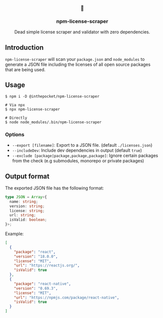 <div align="center">
  <br />
  <h3 align="center">📜</h3>
  <h3 align="center">npm-license-scraper</h3>
  <p align="center">

Dead simple license scraper and validator with zero dependencies.
  </p>
</div>

## Introduction

`npm-license-scraper` will scan your `package.json` and `node_modules` to generate a JSON file including the licenses of all open source packages that are being used.

## Usage

```shell
$ npm i -D @inthepocket/npm-license-scraper

# Via npx
$ npx npm-license-scraper

# Directly
$ node node_modules/.bin/npm-license-scraper
```

### Options

- `--export [filename]`: Export to a JSON file. (default `./licenses.json`)
- `--includeDev`: Include dev dependencies in output (default `true`)
- `--exclude [package|package,package,package]`: Ignore certain packages from the check (e.g submodules, monorepo or private packages)

## Output format

The exported JSON file has the following format:

```ts
type JSON = Array<{
  name: string;
  version: string;
  license: string;
  url: string;
  isValid: boolean;
}>;
```

Example:

```json
[
  {
    "package": "react",
    "version": "18.0.0",
    "license": "MIT",
    "url": "https://reactjs.org/",
    "isValid": true
  },
  {
    "package": "react-native",
    "version": "0.69.3",
    "license": "MIT",
    "url": "https://npmjs.com/package/react-native",
    "isValid": true
  }
]
```
